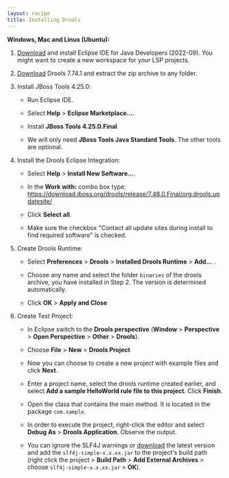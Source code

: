 ```yaml
---
layout: recipe
title: Installing Drools
---
```


**Windows, Mac and Linux (Ubuntu):**

1. [Download](https://www.eclipse.org/downloads/packages/release/2023-09/r/eclipse-ide-java-developers) and install Eclipse IDE for Java Developers (2022-09). You might want to create a new workspace for your LSP projects.

2. [Download](https://download.jboss.org/drools/release/7.74.1.Final/droolsjbpm-integration-distribution-7.74.1.Final.zip) Drools 7.74.1 and extract the zip archive to any folder.

3. Install JBoss Tools 4.25.0:

   * Run Eclipse IDE.

   * Select **Help** > **Eclipse Marketplace...**.
   
   * Install **JBoss Tools 4.25.0.Final**

   * We will only need **JBoss Tools Java Standard Tools**. The other tools are optional.
   
4. Install the Drools Eclipse Integration:

   * Select **Help** > **Install New Software...**.
   
   * In the **Work with:** combo box type: https://download.jboss.org/drools/release/7.48.0.Final/org.drools.updatesite/
   
   * Click **Select all**.

   * Make sure the checkbox "Contact all update sites during install to find required software" is checked.

5. Create Drools Runtime:
   
   * Select **Preferences** > **Drools** > **Installed Drools Runtime** > **Add...** .
   
   * Choose any name and select the folder `binaries` of the drools archive, you have installed in Step 2. The version is determined automatically.
   
   * Click **OK** > **Apply and Close** 

6. Create Test Project:

   * In Eclipse switch to the **Drools perspective** (**Window** > **Perspective** > **Open Perspective** > **Other** > **Drools**).
   
   * Choose **File** > **New** > **Drools Project**
	
   * Now you can choose to create a new project with example files and click **Next**.
	
   * Enter a project name, select the drools runtime created earlier, and select **Add a sample HelloWorld rule file to this project**. Click **Finish**.
	
   * Open the class that contains the main method. It is located in the package `com.sample`.
   
   * In order to execute the project, right-click the editor and select **Debug As** > **Drools Application**. Observe the output. 
    
   * You can ignore the SLF4J warnings or [download](https://www.slf4j.org/download.html) the latest version and add the `slf4j-simple-x.x.xx.jar` to the project's build path (right click the project > **Build Path** > **Add External Archives** > choose `slf4j-simple-x.x.xx.jar` > **OK**).


